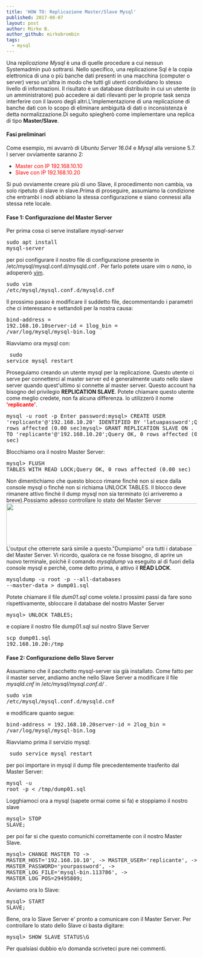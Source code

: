 ```yaml
---
title: 'HOW TO: Replicazione Master/Slave Mysql'
published: 2017-08-07
layout: post
author: Mirko B.
author_github: mirkobrombin
tags:
  - mysql
---
```

Una <em>replicazione Mysql</em> è una di quelle procedure a cui nessun Systemadmin può sottrarsi. Nello specifico, una replicazione Sql è la copia elettronica di una o più banche dati presenti in una macchina (computer o server) verso un'altra in modo che tutti gli utenti condividano lo stesso livello di informazioni. Il risultato è un database distribuito in cui un utente (o un amministratore) può accedere ai dati rilevanti per le proprie task senza interferire con il lavoro degli altri.L'implementazione di una replicazione di banche dati con lo scopo di eliminare ambiguità di dati o inconsistenza è detta normalizzazione.Di seguito spiegherò come implementare una replica di tipo <strong>Master/Slave</strong>.<h4>Fasi preliminari</h4>Come esempio, mi avvarrò di<em> Ubuntu Server 16.04</em> e <em>Mysql</em> alla versione 5.7. I server ovviamente saranno 2:<ul>    <li><span style="color: #ff0000;">Master con IP 192.168.10.10</span></li>    <li><span style="color: #ff0000;">Slave con IP  192.168.10.20</span></li></ul>Si può ovviamente creare più di uno Slave, il procedimento non cambia, va solo ripetuto di slave in slave.Prima di proseguire, assumiamo la condizione che entrambi i nodi abbiano la stessa configurazione e siano connessi alla stessa rete locale.<h4>Fase 1: Configurazione del Master Server</h4>Per prima cosa ci serve installare <em>mysql-server</em><pre>sudo apt install mysql-server</pre>per poi configurare il nostro file di configurazione presente in /etc/mysql/mysql.conf.d/mysqld.cnf . Per farlo potete usare <em>vim</em> o <em>nano</em>, io adopererò <a href="http://www.vim.org">vim</a>.<pre>sudo vim /etc/mysql/mysql.conf.d/mysqld.cnf</pre>Il prossimo passo è modificare il suddetto file, decommentando i parametri che ci interessano e settandoli per la nostra causa:<pre>bind-address = 192.168.10.10server-id = 1log_bin = /var/log/mysql/mysql-bin.log</pre>Riavviamo ora mysql con:<pre> sudo service mysql restart</pre>Proseguiamo creando un utente mysql per la replicazione. Questo utente ci serve per connetterci al master server ed è generalmente usato nello slave server quando quest'ultimo si connette al master server. Questo account ha bisogno del privilegio <strong>REPLICATION SLAVE</strong>. Potete chiamare questo utente come meglio credete, non fa alcuna differenza. Io utilizzerò il nome <span style="color: #ff0000;"><strong>'replicante'</strong></span>.<pre> mysql -u root -p Enter password:mysql&gt; CREATE USER 'replicante'@'192.168.10.20' IDENTIFIED BY 'latuapassword';Query OK, 0 rows affected (0.00 sec)mysql&gt; GRANT REPLICATION SLAVE ON *.* TO 'replicante'@'192.168.10.20';Query OK, 0 rows affected (0.00 sec)</pre>Blocchiamo ora il nostro Master Server:<pre>mysql&gt; FLUSH TABLES WITH READ LOCK;Query OK, 0 rows affected (0.00 sec)</pre>Non dimentichiamo che questo blocco rimane finchè non si esce dalla console mysql o finchè non si richiama UNLOCK TABLES. Il blocco deve rimanere attivo finchè il dump mysql non sia terminato (ci arriveremo a breve).Possiamo adesso controllare lo stato del Master Server<img class="alignnone size-full wp-image-1325 size-full wp-image-85" src="https://linuxhub.it/wordpress/wp-content/uploads/2017/08/master-status.png" alt="" width="672" height="111" />L'output che otterrete sarà simile a questo."Dumpiamo" ora tutti i database del Master Server. Vi ricordo, qualora ce ne fosse bisogno, di aprire un nuovo terminale, poichè  il comando <em>mysqldump</em> va eseguito al di fuori della console mysql e perchè, come detto prima, è attivo il <strong>READ LOCK</strong>.<pre>mysqldump -u root -p --all-databases --master-data &gt; dump01.sql</pre>Potete chiamare il file <em>dum01.sql</em> come volete.I prossimi passi da fare sono rispettivamente, sbloccare il database del nostro Master Server<pre>mysql&gt; UNLOCK TABLES;</pre>e copiare il nostro file dump01.sql sul nostro Slave Server<pre>scp dump01.sql 192.168.10.20:/tmp</pre><h4>Fase 2: Configurazione dello Slave Server</h4>Assumiamo che il pacchetto mysql-server  sia già installato. Come fatto per il master server, andiamo anche nello Slave Server a modificare il file <em>mysqld.cnf</em>  in /<em>etc/mysql/mysql.conf.d/</em> .<pre>sudo vim /etc/mysql/mysql.conf.d/mysqld.cnf</pre>e modificare quanto segue:<pre>bind-address = 192.168.10.20server-id = 2log_bin = /var/log/mysql/mysql-bin.log</pre>Riavviamo prima il servizio mysql:<pre> sudo service mysql restart</pre>per poi importare in mysql il dump file precedentemente trasferito dal Master Server:<pre>mysql -u root -p &lt; /tmp/dump01.sql</pre>Logghiamoci ora a mysql (sapete ormai come si fa) e stoppiamo il nostro slave<pre>mysql&gt; STOP SLAVE;</pre>per poi far si che questo comunichi correttamente con il nostro Master Slave.<pre>mysql&gt; CHANGE MASTER TO -&gt; MASTER_HOST='192.168.10.10', -&gt; MASTER_USER='replicante', -&gt; MASTER_PASSWORD='yourpassword', -&gt; MASTER_LOG_FILE='mysql-bin.113786', -&gt; MASTER_LOG_POS=29495809;</pre>Avviamo ora lo Slave:<pre>mysql&gt; START SLAVE;</pre>Bene, ora lo Slave Server e' pronto a comunicare con il Master Server. Per controllare lo stato dello Slave ci basta digitare:<pre>mysql&gt; SHOW SLAVE STATUS\G</pre>Per qualsiasi dubbio e/o domanda scriveteci pure nei commenti.